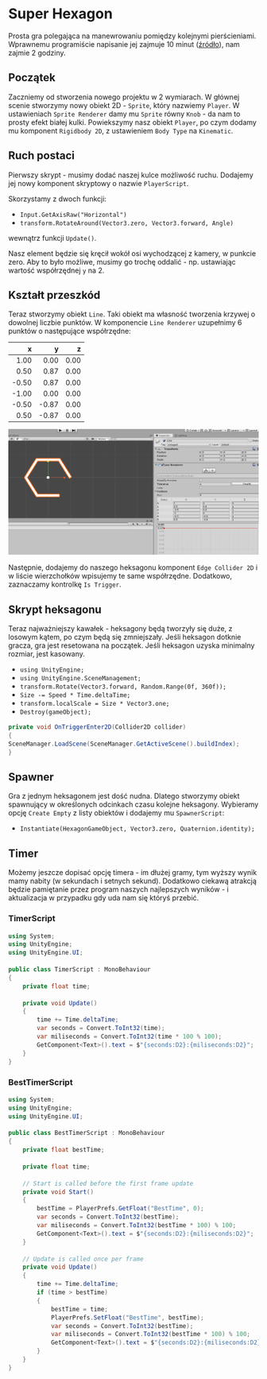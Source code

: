 # Super Hexagon

Prosta gra polegająca na manewrowaniu pomiędzy kolejnymi pierścieniami. Wprawnemu programiście napisanie jej zajmuje 10 minut ([źródło](https://www.youtube.com/watch?v=p8MzsDBI5EI)), nam zajmie 2 godziny.

## Początek

Zaczniemy od stworzenia nowego projektu w 2 wymiarach. W głównej scenie stworzymy nowy obiekt 2D - `Sprite`, który nazwiemy `Player`. W ustawieniach `Sprite Renderer` damy mu `Sprite` równy `Knob` - da nam to prosty efekt białej kulki. Powiekszymy nasz obiekt `Player`, po czym dodamy mu komponent `Rigidbody 2D`, z ustawieniem `Body Type` na `Kinematic`.

## Ruch postaci

Pierwszy skrypt - musimy dodać naszej kulce możliwość ruchu. Dodajemy jej nowy komponent skryptowy o nazwie `PlayerScript`. 

Skorzystamy z dwoch funkcji:

- `Input.GetAxisRaw("Horizontal")`
- `transform.RotateAround(Vector3.zero, Vector3.forward, Angle)`

wewnątrz funkcji `Update()`.

Nasz element będzie się kręcił wokół osi wychodzącej z kamery, w punkcie zero. Aby to było możliwe, musimy go trochę oddalić - np. ustawiając wartość współrzędnej `y` na 2.

## Kształt przeszkód

Teraz stworzymy obiekt `Line`. Taki obiekt ma własność tworzenia krzywej o dowolnej liczbie punktów. W komponencie `Line Renderer` uzupełnimy 6 punktów o następujące współrzędne:

|     x |     y |    z |
| ----: | ----: | ---: |
|  1.00 |  0.00 | 0.00 |
|  0.50 |  0.87 | 0.00 |
| -0.50 |  0.87 | 0.00 |
| -1.00 |  0.00 | 0.00 |
| -0.50 | -0.87 | 0.00 |
|  0.50 | -0.87 | 0.00 |

![](01.png)

Następnie, dodajemy do naszego heksagonu komponent `Edge Collider 2D` i w liście wierzchołków wpisujemy te same współrzędne. Dodatkowo, zaznaczamy kontrolkę `Is Trigger`.

## Skrypt heksagonu

Teraz najważniejszy kawałek - heksagony będą tworzyły się duże, z losowym kątem, po czym będą się zmniejszały. Jeśli heksagon dotknie gracza, gra jest resetowana na początek. Jeśli heksagon uzyska minimalny rozmiar, jest kasowany.

- `using UnityEngine;`
- `using UnityEngine.SceneManagement;`
- `transform.Rotate(Vector3.forward, Random.Range(0f, 360f));`
- `Size -= Speed * Time.deltaTime;`
- `transform.localScale = Size * Vector3.one;`
- `Destroy(gameObject);`

```csharp
private void OnTriggerEnter2D(Collider2D collider)
{
SceneManager.LoadScene(SceneManager.GetActiveScene().buildIndex);
}
```

## Spawner

Gra z jednym heksagonem jest dość nudna. Dlatego stworzymy obiekt spawnujący w określonych odcinkach czasu kolejne heksagony. Wybieramy opcję `Create Empty` z listy obiektów i dodajemy mu `SpawnerScript`:

- `Instantiate(HexagonGameObject, Vector3.zero, Quaternion.identity);`

## Timer

Możemy jeszcze dopisać opcję timera - im dłużej gramy, tym wyższy wynik mamy nabity (w sekundach i setnych sekund). Dodatkowo ciekawą atrakcją będzie pamiętanie przez program naszych najlepszych wyników - i aktualizacja w przypadku gdy uda nam się któryś przebić.

### TimerScript

```csharp
using System;
using UnityEngine;
using UnityEngine.UI;

public class TimerScript : MonoBehaviour
{
    private float time;

    private void Update()
    {
        time += Time.deltaTime;
        var seconds = Convert.ToInt32(time);
        var miliseconds = Convert.ToInt32(time * 100 % 100);
        GetComponent<Text>().text = $"{seconds:D2}:{miliseconds:D2}";
    }
}
```

### BestTimerScript


```csharp
using System;
using UnityEngine;
using UnityEngine.UI;

public class BestTimerScript : MonoBehaviour
{
    private float bestTime;

    private float time;

    // Start is called before the first frame update
    private void Start()
    {
        bestTime = PlayerPrefs.GetFloat("BestTime", 0);
        var seconds = Convert.ToInt32(bestTime);
        var miliseconds = Convert.ToInt32(bestTime * 100) % 100;
        GetComponent<Text>().text = $"{seconds:D2}:{miliseconds:D2}";
    }

    // Update is called once per frame
    private void Update()
    {
        time += Time.deltaTime;
        if (time > bestTime)
        {
            bestTime = time;
            PlayerPrefs.SetFloat("BestTime", bestTime);
            var seconds = Convert.ToInt32(bestTime);
            var miliseconds = Convert.ToInt32(bestTime * 100) % 100;
            GetComponent<Text>().text = $"{seconds:D2}:{miliseconds:D2}";
        }
    }
}
```

